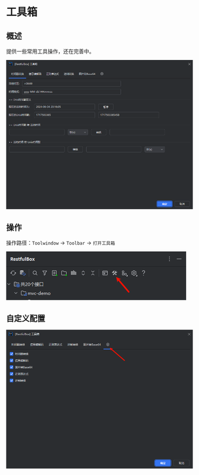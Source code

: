 # 工具箱

## 概述
提供一些常用工具操作，还在完善中。

![1717342213206.png](images/1717342213206.png)

## 操作
操作路径：`Toolwindow` -> `Toolbar` -> `打开工具箱`

![img.png](images/1717503701714.png)

## 自定义配置

![img.png](images/1717503750767.png)